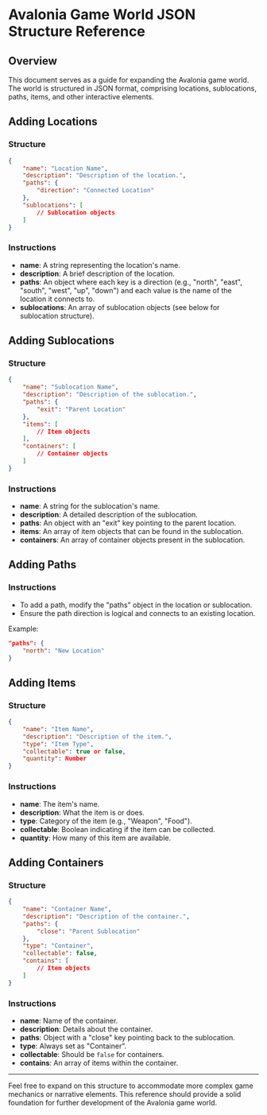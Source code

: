 
# Avalonia Game World JSON Structure Reference

## Overview

This document serves as a guide for expanding the Avalonia game world. The world is structured in JSON format, comprising locations, sublocations, paths, items, and other interactive elements.

## Adding Locations

### Structure

```json
{
    "name": "Location Name",
    "description": "Description of the location.",
    "paths": {
        "direction": "Connected Location"
    },
    "sublocations": [
        // Sublocation objects
    ]
}
```

### Instructions

- **name**: A string representing the location's name.
- **description**: A brief description of the location.
- **paths**: An object where each key is a direction (e.g., "north", "east", "south", "west", "up", "down") and each value is the name of the location it connects to.
- **sublocations**: An array of sublocation objects (see below for sublocation structure).

## Adding Sublocations

### Structure

```json
{
    "name": "Sublocation Name",
    "description": "Description of the sublocation.",
    "paths": {
        "exit": "Parent Location"
    },
    "items": [
        // Item objects
    ],
    "containers": [
        // Container objects
    ]
}
```

### Instructions

- **name**: A string for the sublocation's name.
- **description**: A detailed description of the sublocation.
- **paths**: An object with an "exit" key pointing to the parent location.
- **items**: An array of item objects that can be found in the sublocation.
- **containers**: An array of container objects present in the sublocation.

## Adding Paths

### Instructions

- To add a path, modify the "paths" object in the location or sublocation.
- Ensure the path direction is logical and connects to an existing location.

Example:

```json
"paths": {
    "north": "New Location"
}
```

## Adding Items

### Structure

```json
{
    "name": "Item Name",
    "description": "Description of the item.",
    "type": "Item Type",
    "collectable": true or false,
    "quantity": Number
}
```

### Instructions

- **name**: The item's name.
- **description**: What the item is or does.
- **type**: Category of the item (e.g., "Weapon", "Food").
- **collectable**: Boolean indicating if the item can be collected.
- **quantity**: How many of this item are available.

## Adding Containers

### Structure

```json
{
    "name": "Container Name",
    "description": "Description of the container.",
    "paths": {
        "close": "Parent Sublocation"
    },
    "type": "Container",
    "collectable": false,
    "contains": [
        // Item objects
    ]
}
```

### Instructions

- **name**: Name of the container.
- **description**: Details about the container.
- **paths**: Object with a "close" key pointing back to the sublocation.
- **type**: Always set as "Container".
- **collectable**: Should be `false` for containers.
- **contains**: An array of items within the container.

---

Feel free to expand on this structure to accommodate more complex game mechanics or narrative elements. This reference should provide a solid foundation for further development of the Avalonia game world.
